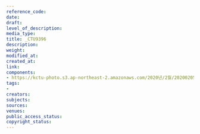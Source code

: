 ```yaml
---
reference_code: 
date: 
draft: 
level_of_description: 
media_type: 
title: _CTU9396
description: 
weight: 
modified_at: 
created_at: 
link: 
components:
- https://kctu-photo.s3.ap-northeast-2.amazonaws.com/2020년/2월/20200205_김명환+위원장+인터뷰/_CTU9396.jpg
tags:
- 
creators: 
subjects: 
sources: 
venues: 
public_access_status: 
copyright_status: 
---
```

